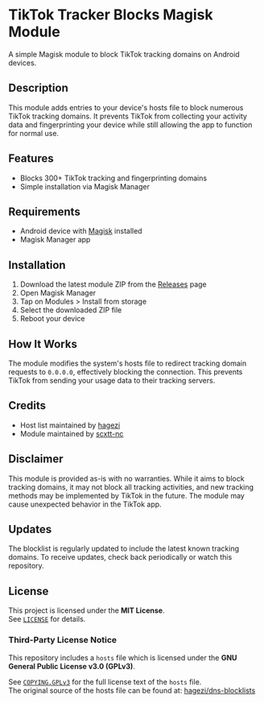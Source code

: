 # TikTok Tracker Blocks Magisk Module

A simple Magisk module to block TikTok tracking domains on Android devices.

## Description

This module adds entries to your device's hosts file to block numerous TikTok tracking domains. It prevents TikTok from collecting your activity data and fingerprinting your device while still allowing the app to function for normal use.

## Features

- Blocks 300+ TikTok tracking and fingerprinting domains
- Simple installation via Magisk Manager

## Requirements

- Android device with [Magisk](https://github.com/topjohnwu/Magisk) installed
- Magisk Manager app

## Installation

1. Download the latest module ZIP from the [Releases](https://github.com/scxtt-nc/TikTok-Tracker-Blocks_Magisk/releases) page
2. Open Magisk Manager
3. Tap on Modules > Install from storage
4. Select the downloaded ZIP file
5. Reboot your device

## How It Works

The module modifies the system's hosts file to redirect tracking domain requests to `0.0.0.0`, effectively blocking the connection. This prevents TikTok from sending your usage data to their tracking servers.

## Credits

- Host list maintained by [hagezi](https://github.com/hagezi/dns-blocklists)
- Module maintained by [scxtt-nc](https://github.com/scxtt-nc)

## Disclaimer

This module is provided as-is with no warranties. While it aims to block tracking domains, it may not block all tracking activities, and new tracking methods may be implemented by TikTok in the future. The module may cause unexpected behavior in the TikTok app.

## Updates

The blocklist is regularly updated to include the latest known tracking domains. To receive updates, check back periodically or watch this repository.

## License

This project is licensed under the **MIT License**.  
See [`LICENSE`](./LICENSE) for details.

### Third-Party License Notice

This repository includes a `hosts` file which is licensed under the **GNU General Public License v3.0 (GPLv3)**.

See [`COPYING.GPLv3`](./COPYING.GPLv3) for the full license text of the `hosts` file.  
The original source of the hosts file can be found at: [hagezi/dns-blocklists](https://github.com/hagezi/dns-blocklists)
